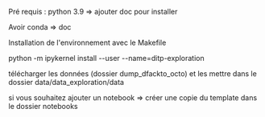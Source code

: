 
Pré requis :
python 3.9 => ajouter doc pour installer

Avoir conda => doc

Installation de l'environnement avec le Makefile

python -m ipykernel install --user --name=ditp-exploration

télécharger les données (dossier dump_dfackto_octo) et les mettre dans le dossier data/data_exploration/data

si vous souhaitez ajouter un notebook => créer une copie du template dans le dossier notebooks